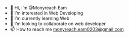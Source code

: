 - 👋 Hi, I’m @Monyreach Eam
- 👀 I’m interested in Web Developing 
- 🌱 I’m currently learning Web
- 💞️ I’m looking to collaborate on web developer
- 📫 How to reach me monyreach.eam0203@gmail.com

<!---
Firefliesvision/Firefliesvision is a ✨ special ✨ repository because its `README.md` (this file) appears on your GitHub profile.
You can click the Preview link to take a look at your changes.
--->
